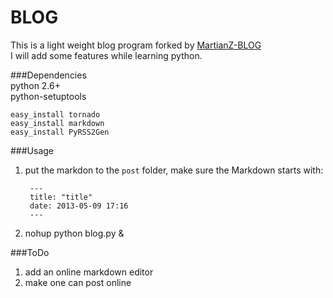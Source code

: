 BLOG
====

This is a light weight blog program forked by [MartianZ-BLOG][]  
I will add some features while learning python.

[MartianZ-BLOG]: https://github.com/MartianZ/MartianZ-BLOG "MartianZ-BLOG"

###Dependencies  
	python 2.6+  
	python-setuptools  
	
	easy_install tornado  
	easy_install markdown  
	easy_install PyRSS2Gen  

###Usage  
1. put the markdon to the `post` folder, make sure the Markdown starts with:  
		
		---  
		title: "title"  
		date: 2013-05-09 17:16  
		---  

2. nohup python blog.py &

###ToDo
1. add an online markdown editor
2. make one can post online

